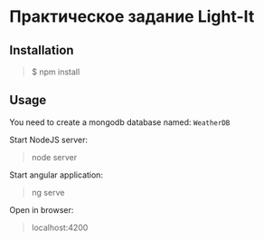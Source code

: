 # Практическое задание Light-It

## Installation
>$ npm install 

## Usage



You need to create a mongodb database named: `WeatherDB`

Start NodeJS server:

>node server  

Start angular application:
>ng serve

Open in browser: 
>localhost:4200

